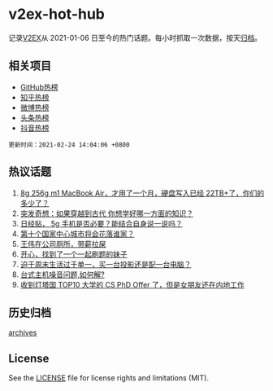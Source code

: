 # v2ex-hot-hub

 记录[V2EX](https://www.v2ex.com/)从 2021-01-06 日至今的热门话题。每小时抓取一次数据，按天[归档](archives)。
 
 ## 相关项目

- [GitHub热榜](https://github.com/lonnyzhang423/github-hot-hub)
- [知乎热榜](https://github.com/lonnyzhang423/zhihu-hot-hub)
- [微博热榜](https://github.com/lonnyzhang423/weibo-hot-hub)
- [头条热榜](https://github.com/lonnyzhang423/toutiao-hot-hub)
- [抖音热榜](https://github.com/lonnyzhang423/douyin-hot-hub)


 `更新时间：2021-02-24 14:04:06 +0800`

## 热议话题

1. [8g 256g m1 MacBook Air，才用了一个月，硬盘写入已经 22TB+了，你们的多少了？](https://www.v2ex.com/t/755498)
1. [突发奇想：如果穿越到古代 你想学好哪一方面的知识？](https://www.v2ex.com/t/755462)
1. [日经贴， 5g 手机是否必要？能结合自身说一说吗？](https://www.v2ex.com/t/755493)
1. [第十个国家中心城市将会花落谁家？](https://www.v2ex.com/t/755577)
1. [王伟在公司厕所，带薪拉屎](https://www.v2ex.com/t/755667)
1. [开心，找到了一个一起刷题的妹子](https://www.v2ex.com/t/755557)
1. [迫于周末生活过于单一，买一台投影还是配一台电脑？](https://www.v2ex.com/t/755495)
1. [台式主机噪音问题,如何解?](https://www.v2ex.com/t/755642)
1. [收到灯塔国 TOP10 大学的 CS PhD Offer 了，但是女朋友还在内地工作](https://www.v2ex.com/t/755750)

## 历史归档

[archives](archives)

## License

See the [LICENSE](LICENSE) file for license rights and limitations (MIT).

